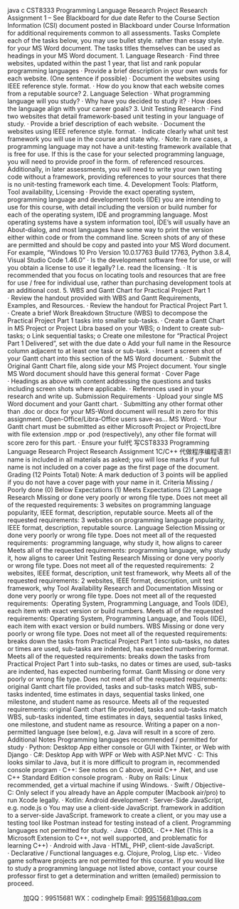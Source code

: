 java c
CST8333 Programming Language Research Project
Research Assignment 1 – See Blackboard for due date
Refer to the Course Section Information (CSI) document posted in Blackboard under Course Information for additional requirements common to all assessments.
Tasks
Complete each of the tasks below, you may use bullet style. rather than essay style. for your MS Word document.
The tasks titles themselves can be used as headings in your MS Word document.
1. Language Research
· Find three websites, updated within the past 1 year, that list and rank popular programming languages
· Provide a brief description in your own words for each website. (One sentence if possible)
· Document the websites using IEEE reference style. format.
· How do you know that each website comes from a reputable source?
2. Language Selection
· What programming language will you study?
· Why have you decided to study it?
· How does the language align with your career goals?
3. Unit Testing Research
· Find two websites that detail framework-based unit testing in your language of study.
· Provide a brief description of each website.
· Document the websites using IEEE reference style. format.
· Indicate clearly what unit test framework you will use in the course and state why.
· Note: In rare cases, a programming language may not have a unit-testing framework available that is free for use. If this is the case for your selected programming language, you will need to provide proof in the form. of referenced resources. Additionally, in later assessments, you will need to write your own testing code without a framework, providing references to your sources that there is no unit-testing framework each time.
4. Development Tools: Platform, Tool availability, Licensing
· Provide the exact operating system, programming language and development tools (IDE) you are intending to use for this course, with detail including the version or build number for each of the operating system, IDE and programming language. Most operating systems have a system information tool, IDE’s will usually have an About-dialog, and most languages have some way to print the version either within code or from the command line. Screen shots of any of these are permitted and should be copy and pasted into your MS Word document. For example, “Windows 10 Pro Version 10.0.17763 Build 17763, Python 3.8.4, Visual Studio Code 1.46.0”
· Is the development software free for use, or will you obtain a license to use it legally? I.e. read the licensing.
· It is recommended that you focus on locating tools and resources that are free for use / free for individual use, rather than purchasing development tools at an additional cost.
5. WBS and Gantt Chart for Practical Project Part 1
· Review the handout provided with WBS and Gantt Requirements, Examples, and Resources.
· Review the handout for Practical Project Part 1.
· Create a brief Work Breakdown Structure (WBS) to decompose the Practical Project Part 1 tasks into smaller sub-tasks.
· Create a Gantt Chart in MS Project or Project Libra based on your WBS;
o Indent to create sub-tasks;
o Link sequential tasks;
o Create one milestone for “Practical Project Part 1 Delivered”, set with the due date
o Add your full name in the Resource column adjacent to at least one task or sub-task.
· Insert a screen shot of your Gantt chart into this section of the MS Word document.
· Submit the Original Gantt Chart file, along side your MS Project document.
Your single MS Word document should have this general format
· Cover Page
· Headings as above with content addressing the questions and tasks including screen shots where applicable.
· References used in your research and write up.
Submission Requirements
· Upload your single MS Word document and your Gantt chart.
· Submitting any other format other than .doc or docx for your MS-Word document will result in zero for this assignment. Open-Office/Libra-Office users save-as… MS Word.
· Your Gantt chart must be submitted as either Microsoft Project or ProjectLibre with file extension .mpp or .pod (respectively), any other file format will score zero for this part.
· Ensure your ful代 写CST8333 Programming Language Research Project Research Assignment 1C/C++
代做程序编程语言l name is included in all materials as asked; you will lose marks if your full name is not included on a cover page as the first page of the document.
Grading (12 Points Total)
Note: A mark deduction of 3 points will be applied if you do not have a cover page with your name in it.
Criteria
Missing / Poorly done (0)
Below Expectations (1)
Meets Expectations (2)
Language Research
Missing or done very poorly or wrong file type.
Does not meet all of the requested requirements: 3 websites on programming language popularity, IEEE format, description, reputable source.
Meets all of the requested requirements: 3 websites on programming language popularity, IEEE format, description, reputable source.
Language Selection
Missing or done very poorly or wrong file type.
Does not meet all of the requested requirements:  programming language, why study it, how aligns to career
Meets all of the requested requirements: programming language, why study it, how aligns to career
Unit Testing Research
Missing or done very poorly or wrong file type.
Does not meet all of the requested requirements:  2 websites, IEEE format, description, unit test framework, why
Meets all of the requested requirements: 2 websites, IEEE format, description, unit test framework, why
Tool Availability Research and Documentation
Missing or done very poorly or wrong file type.
Does not meet all of the requested requirements:  Operating System, Programming Language, and Tools (IDE), each item with exact version or build numbers.
Meets all of the requested requirements: Operating System, Programming Language, and Tools (IDE), each item with exact version or build numbers.
WBS 
Missing or done very poorly or wrong file type.
Does not meet all of the requested requirements: breaks down the tasks from Practical Project Part 1 into sub-tasks, no dates or times are used, sub-tasks are indented, has expected numbering format.
Meets all of the requested requirements: breaks down the tasks from Practical Project Part 1 into sub-tasks, no dates or times are used, sub-tasks are indented, has expected numbering format.
Gantt 
Missing or done very poorly or wrong file type.
Does not meet all of the requested requirements: original Gantt chart file provided, tasks and sub-tasks match WBS, sub-tasks indented, time estimates in days, sequential tasks linked, one milestone, and student name as resource.
Meets all of the requested requirements: original Gantt chart file provided, tasks and sub-tasks match WBS, sub-tasks indented, time estimates in days, sequential tasks linked, one milestone, and student name as resource.
Writing a paper on a non-permitted language (see below), e.g. Java will result in a score of zero.
Additional Notes
Programming languages recommended / permitted for study
· Python: Desktop App either console or GUI with Tkinter, or Web with Django
· C#: Desktop App with WPF or Web with ASP.Net MVC
· C: This looks similar to Java, but it is more difficult to program in, recommended console program
· C++: See notes on C above, avoid C++ .Net, and use C++ Standard Edition console program.
· Ruby on Rails: Linux recommended, get a virtual machine if using Windows.
· Swift / Objective-C: Only select if you already have an Apple computer (Macbook air/pro) to run Xcode legally.
· Kotlin: Android development
· Server-Side JavaScript, e.g. node.js
o You may use a client-side JavaScript. framework in addition to a server-side JavaScript. framework to create a client, or you may use a testing tool like Postman instead for testing instead of a client.
Programming languages not permitted for study.
· Java
· COBOL
· C++.Net (This is a Microsoft Extension to C++, not well supported, and problematic for learning C++)
· Android with Java
· HTML, PHP, client-side JavaScript.
· Declarative / Functional languages e.g. Clojure, Prolog, Lisp etc.
· Video game software projects are not permitted for this course.
If you would like to study a programming language not listed above, contact your course professor first to get a determination and written (emailed) permission to proceed.


         
加QQ：99515681  WX：codinghelp  Email: 99515681@qq.com
